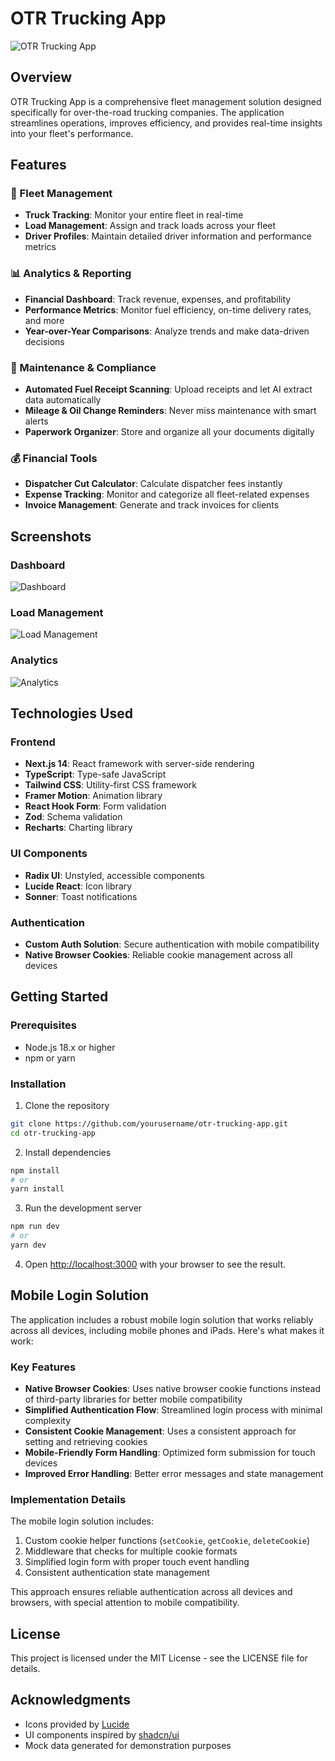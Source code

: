 # OTR Trucking App

![OTR Trucking App](public/screenshot1.png)

## Overview

OTR Trucking App is a comprehensive fleet management solution designed specifically for over-the-road trucking companies. The application streamlines operations, improves efficiency, and provides real-time insights into your fleet's performance.

## Features

### 🚛 Fleet Management
- **Truck Tracking**: Monitor your entire fleet in real-time
- **Load Management**: Assign and track loads across your fleet
- **Driver Profiles**: Maintain detailed driver information and performance metrics

### 📊 Analytics & Reporting
- **Financial Dashboard**: Track revenue, expenses, and profitability
- **Performance Metrics**: Monitor fuel efficiency, on-time delivery rates, and more
- **Year-over-Year Comparisons**: Analyze trends and make data-driven decisions

### 🔧 Maintenance & Compliance
- **Automated Fuel Receipt Scanning**: Upload receipts and let AI extract data automatically
- **Mileage & Oil Change Reminders**: Never miss maintenance with smart alerts
- **Paperwork Organizer**: Store and organize all your documents digitally

### 💰 Financial Tools
- **Dispatcher Cut Calculator**: Calculate dispatcher fees instantly
- **Expense Tracking**: Monitor and categorize all fleet-related expenses
- **Invoice Management**: Generate and track invoices for clients

## Screenshots

### Dashboard
![Dashboard](public/screenshot2.png)

### Load Management
![Load Management](public/screenshot3.png)

### Analytics
![Analytics](public/screenshot4.png)

## Technologies Used

### Frontend
- **Next.js 14**: React framework with server-side rendering
- **TypeScript**: Type-safe JavaScript
- **Tailwind CSS**: Utility-first CSS framework
- **Framer Motion**: Animation library
- **React Hook Form**: Form validation
- **Zod**: Schema validation
- **Recharts**: Charting library

### UI Components
- **Radix UI**: Unstyled, accessible components
- **Lucide React**: Icon library
- **Sonner**: Toast notifications

### Authentication
- **Custom Auth Solution**: Secure authentication with mobile compatibility
- **Native Browser Cookies**: Reliable cookie management across all devices

## Getting Started

### Prerequisites
- Node.js 18.x or higher
- npm or yarn

### Installation

1. Clone the repository
```bash
git clone https://github.com/yourusername/otr-trucking-app.git
cd otr-trucking-app
```

2. Install dependencies
```bash
npm install
# or
yarn install
```

3. Run the development server
```bash
npm run dev
# or
yarn dev
```

4. Open [http://localhost:3000](http://localhost:3000) with your browser to see the result.

## Mobile Login Solution

The application includes a robust mobile login solution that works reliably across all devices, including mobile phones and iPads. Here's what makes it work:

### Key Features

- **Native Browser Cookies**: Uses native browser cookie functions instead of third-party libraries for better mobile compatibility
- **Simplified Authentication Flow**: Streamlined login process with minimal complexity
- **Consistent Cookie Management**: Uses a consistent approach for setting and retrieving cookies
- **Mobile-Friendly Form Handling**: Optimized form submission for touch devices
- **Improved Error Handling**: Better error messages and state management

### Implementation Details

The mobile login solution includes:

1. Custom cookie helper functions (`setCookie`, `getCookie`, `deleteCookie`)
2. Middleware that checks for multiple cookie formats
3. Simplified login form with proper touch event handling
4. Consistent authentication state management

This approach ensures reliable authentication across all devices and browsers, with special attention to mobile compatibility.

## License

This project is licensed under the MIT License - see the LICENSE file for details.

## Acknowledgments

- Icons provided by [Lucide](https://lucide.dev/)
- UI components inspired by [shadcn/ui](https://ui.shadcn.com/)
- Mock data generated for demonstration purposes
